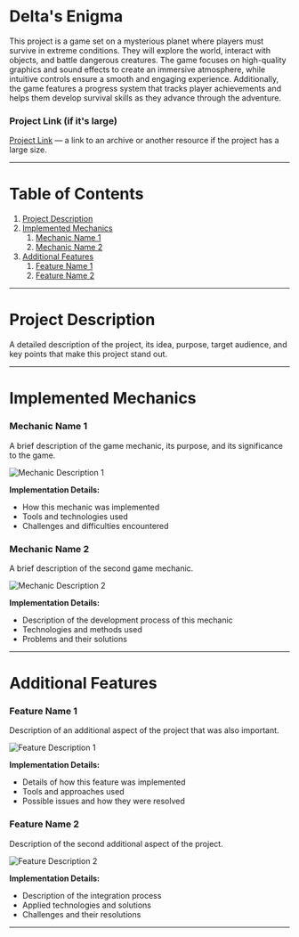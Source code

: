 # Delta's Enigma

This project is a game set on a mysterious planet where players must survive in extreme conditions. They will explore the world, interact with objects, and battle dangerous creatures. The game focuses on high-quality graphics and sound effects to create an immersive atmosphere, while intuitive controls ensure a smooth and engaging experience. Additionally, the game features a progress system that tracks player achievements and helps them develop survival skills as they advance through the adventure.

### Project Link (if it's large)
[Project Link](#) — a link to an archive or another resource if the project has a large size.

---

# Table of Contents

1. [Project Description](#project-description)
2. [Implemented Mechanics](#implemented-mechanics)
   1. [Mechanic Name 1](#mechanic-name-1)
   2. [Mechanic Name 2](#mechanic-name-2)
3. [Additional Features](#additional-features)
   1. [Feature Name 1](#feature-name-1)
   2. [Feature Name 2](#feature-name-2)

---

# Project Description

A detailed description of the project, its idea, purpose, target audience, and key points that make this project stand out.

---

# Implemented Mechanics

### Mechanic Name 1

A brief description of the game mechanic, its purpose, and its significance to the game.

![Mechanic Description 1](path_to_image)

**Implementation Details:**
- How this mechanic was implemented
- Tools and technologies used
- Challenges and difficulties encountered

### Mechanic Name 2

A brief description of the second game mechanic.

![Mechanic Description 2](path_to_image)

**Implementation Details:**
- Description of the development process of this mechanic
- Technologies and methods used
- Problems and their solutions

---

# Additional Features

### Feature Name 1

Description of an additional aspect of the project that was also important.

![Feature Description 1](path_to_image)

**Implementation Details:**
- Details of how this feature was implemented
- Tools and approaches used
- Possible issues and how they were resolved

### Feature Name 2

Description of the second additional aspect of the project.

![Feature Description 2](path_to_image)

**Implementation Details:**
- Description of the integration process
- Applied technologies and solutions
- Challenges and their resolutions

---
